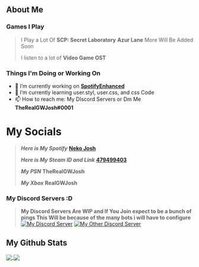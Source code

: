 ## About Me
### Games I Play
>
> I Play a Lot Of
> **SCP: Secret Laboratory**
> **Azur Lane**
> More Will Be Added Soon
>
> I listen to a lot of
> **Video Game OST**
>
### Things I'm Doing or Working On

- 🔭 I’m currently working on **[SpotifyEnhanced](https://github.com/TheRealGWJosh/CSS-UserCSS-Themes#1-spotifyenhanced)**
- 🌱 I’m currently learning user.styl, user.css, and css Code
- 📫 How to reach me: My DIscord Servers or Dm Me **TheRealGWJosh#0001**

# My Socials
>
> ***Here is My Spotify*** **[Neko Josh](https://open.spotify.com/user/jonnpetemalava)**
>
> ***Here is My Steam ID and Link*** **[479499403](https://steamcommunity.com/id/TRGWJosh/)**
>
> ***My PSN*** **TheRealGWJosh**
>
> ***My Xbox*** **RealGWJosh**
>
### My Discord Servers :D 
> **My Discord Servers Are WIP and If You Join expect to be a bunch of**
> **pings This Will be because of the many bots i will have to configure**
> [![My Discord Server](https://img.shields.io/discord/797173403505000539?color=gold&label=Joshua%27s%20Facility&logo=discord&logoColor=gold&style=for-the-badge)](https://discord.gg/jmwQxmauwK)
> [![My Other Discord Server](https://img.shields.io/discord/797173127725580339?color=gold&label=The%20Phantom%20Thieves&logo=discord&logoColor=gold&style=for-the-badge)](https://discord.gg/TNSMQsCWzq)

## My Github Stats 
<a href="https://github.com/therealgwjosh">
  <img align="center" src="https://github-readme-stats.vercel.app/api?username=therealgwjosh&show_icons=true&theme=dark" />
</a>
<a href="https://github.com/therealgwjosh">
  <img align="center" src="https://github-readme-stats.vercel.app/api/top-langs/?username=therealgwjosh&layout=compact&theme=dark" />
</a>

<!--
**TheRealGWJosh/TheRealGWJosh** is a ✨ _special_ ✨ repository because its `README.md` (this file) appears on your GitHub profile.
